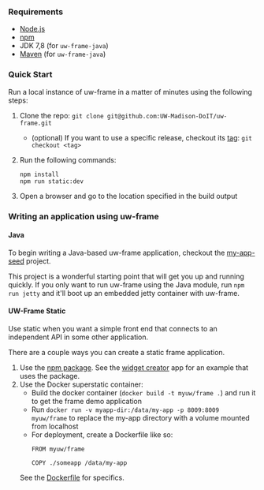 ### Requirements

* [Node.js](https://nodejs.org/en/)
* [npm](https://www.npmjs.com/)
* JDK 7,8 (for `uw-frame-java`)
* [Maven](http://maven.apache.org) (for `uw-frame-java`)

### Quick Start

Run a local instance of uw-frame in a matter of minutes using the following steps:

1. Clone the repo: `git clone git@github.com:UW-Madison-DoIT/uw-frame.git`
    - (optional) If you want to use a specific release, checkout its [tag](https://github.com/UW-Madison-DoIT/uw-frame/releases): `git checkout <tag>`
2. Run the following commands:
   ```
   npm install
   npm run static:dev
   ```

3. Open a browser and go to the location specified in the build output


### Writing an application using uw-frame

#### Java
To begin writing a Java-based uw-frame application, checkout the [my-app-seed](https://github.com/UW-Madison-DoIT/my-app-seed) project.

This project is a wonderful starting point that will get you up and running quickly. If you only want to run uw-frame using the Java module,
run `npm run jetty` and it'll boot up an embedded jetty container with uw-frame.

#### UW-Frame Static
Use static when you want a simple front end that connects to an independent API in some other application.

There are a couple ways you can create a static frame application.

1. Use the [npm package](https://www.npmjs.com/package/uw-frame). See the [widget creator](https://github.com/UW-Madison-DoIT/myuw-smart-widget-creator) app for an example that uses the package.
2. Use the Docker superstatic container:
    - Build the docker container (`docker build -t myuw/frame .`) and run it to get the frame demo application
    - Run `docker run -v myapp-dir:/data/my-app -p 8009:8009 myuw/frame` to replace the my-app directory with a volume mounted from localhost
    - For deployment, create a Dockerfile like so:
	    ```
		FROM myuw/frame

		COPY ./someapp /data/my-app
		```
	See the [Dockerfile](https://github.com/UW-Madison-DoIT/uw-frame/blob/master/Dockerfile) for specifics.
